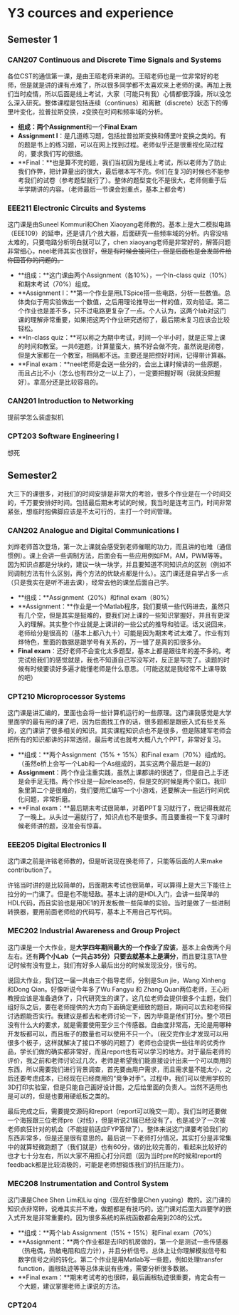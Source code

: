 # Y3 cources and experience

## Semester 1

### CAN207 Continuous and Discrete Time Signals and Systems

各位CST的通信第一课，是由王昭老师来讲的。王昭老师也是一位非常好的老师，但是就是讲的课有点难了，所以很多同学都不太喜欢来上老师的课。再加上我们当时疫情，所以后面是线上考试，大家（可能只有我）心情都很浮躁，所以没怎么深入研究。整体课程是包括连续（continues）和离散（discrete）状态下的傅里叶变化，拉普拉斯变换，z变换在时间和频率域的分析。

* **组成：两个Assignment**和一个**Final Exam**
* **Assignment I**：是几道练习题，包括拉普拉斯变换和傅里叶变换之类的。有的题是书上的练习题，可以在网上找到过程。老师似乎还是很重视化简过程的，要求我们写的很细。
* **Final：**也是算不完的题，我们当初因为是线上考试，所以老师为了防止我们作弊，把计算量出的很大，最后根本写不完。你们在复习的时候也不能参考我们的试卷（参考题型就行了）。整体的题型变化不是很大，老师侧重于后半学期讲的内容。（老师最后一节课会划重点，基本上都会考）

### EEE211 Electronic Circuits and Systems

这门课是由Suneel Kommuri和Chen Xiaoyang老师教的。基本上是大二模拟电路（EEE109）的延申，还是讲几个放大器，后面研究一些频率域的分析。内容没啥太难的，只要电路分析明白就可以了，chen xiaoyang老师是非常好的，解答问题非常细心，neel老师其实也很好，~~但是有时候会被问住，但是后面也是会发邮件给你回答你的问题的。~~

* **组成：**这门课由两个Assignment（各10%），一个In-class quiz（10%）和期末考试（70%）组成。
* **Assignment I：**第一个作业是用LTSpice搭一些电路，分析一些数值。总体类似于用实验做出一个数值，之后用理论推导出一样的值，双向验证。第二个作业也是差不多，只不过电路更复杂了一点。个人认为，这两个lab对这门课的理解非常重要，如果把这两个作业研究透彻了，最后期末复习应该会比较轻松。
* **In-class quiz：**可以称之为期中考试，时间一个半小时，就是正常上课的时间和教室。一共6道题，计算量蛮大，搞不好会做不完，虽然说是闭卷，但是大家都在一个教室，相隔都不远。主要还是把控好时间，记得带计算器。
* **Final exam：**neel老师是会送一些分的，会出上课时候讲的一些原题，而且占比不小（怎么也有四分之一以上了），一定要把握好啊（我就没把握好）。拿高分还是比较容易的。

### CAN201 Introduction to Networking

提前学怎么装虚拟机

### CPT203 Software Engineering I

想死

## Semester2

大三下的课很多，对我们的时间安排是非常大的考验，很多个作业是在一个时间交的，千万要安排好时间。包括最后期末考试的时候，我当时是连考三门，时间非常紧张，想临时抱佛脚应该是不太可行的，主打一个时间管理。

### CAN202 Analogue and Digital Communications I

刘烨老师首次登场，第一次上课就会感受到老师催眠的功力，而且讲的也难（通信惯例）。课上会讲一些调制方法，后面会有一些应用例如FM，AM，PWM等等。因为知识点都是分块的，建议一块一块学，并且要知道不同知识点的区别（例如不同调制方法有什么区别，两个方法的优缺点都是什么）。这门课还是自学占多一点（只是我实在是听不进去课），经常去他的课坐后面自己学。

* **组成：**Assignment（20%）和final exam（80%）
* **Assignment：**作业是一个Matlab程序，我们要填一些代码进去，虽然只有几个空，但是其实是挺难的，要我们对上课的一些知识掌握好，并且有更深入的理解。其实整个作业就是上课讲的一些公式的推导和验证。话又说回来，老师给分是很高的（基本上都八九十）可能是因为期末考试太难了。作业有刘烨特色，里面的数据是跟学号有关系的，万一错了是真的扣很多分。
* **Final exam**：还好老师不会变化太多题型，基本上都是跟往年的差不多的。考完试给我们的感觉就是，我也不知道自己写没写对，反正是写完了。读题的时候有时候要读好多遍才能懂老师是什么意思。（可能这就是我经常不上课导致的吧）

### CPT210 Microprocessor Systems

这门课是讲汇编的，里面也会将一些计算机运行的一些原理。这门课我感觉是大学里面学的最有用的课了吧，因为后面找工作的话，很多题都是跟嵌入式有些关系的，这门课讲了很多相关的知识。其实课程知识点也不是很多，但是陈建军老师会把所有的知识都讲的非常透彻，最后考试也就考大概八九个PPT，非常好复习。

* **组成：**两个Assignment（15% + 15%）和Final exam（70%）组成的。（虽然e桥上会写一个Lab和一个As组成的，其实这两个最后是一起的）
* **Assignment**：两个作业注重实践，虽然上课都讲的很透了，但是自己上手还是会手足无措。两个作业是一起release的，但是交的时候是两个窗口。我印象里第二个是很难的，我们要用汇编写一个小游戏，还要解决一些运行时间优化问题，非常折磨。
* **Final exam：**最后期末考试很简单，对着PPT复习就行了，我记得我就花了一晚上。从头过一遍就行了，知识点也不是很多。而且要重视一下复习课时候老师讲的题，没准会有惊喜。

### EEE205 Digital Electronics II

这门课之前是许铭老师教的，但是听说现在换老师了，只能等后面的人来make contribution了。

许铭当时讲的是比较简单的，后面期末考试也很简单，可以算得上是大三下能往上拉分的一门课了。但是也不能轻敌。基本上讲的是HDL入门，会讲一些简单的HDL代码，而且实验也是用DE1的开发板做一些简单的实验。当时是做了一些进制转换器，要用前面老师给的代码写，基本上不用自己写代码。

### MEC202 Industrial Awareness and Group Project

这门课是一个大作业，是**大学四年期间最大的一个作业了应该**，基本上会做两个月左右。还有**两个小Lab（一共占35分）只要去就基本上是满分**，而且要注意TA登记时候有没有登上，我们有好多人最后出分的时候发现没分，很亏的。

说回大作业，我们这一届一共由三个指导老师，分别是Sun jie，Wang Xinheng和Dong Qian。好像听说今年多了Wu Fangyu 和 Zhang Quan两位老师，王心珩教授应该是准备退休了，只代研究生的课了。这几位老师会提供很多个主题，我们组好队之后，要在老师提供的大方向下面确定更细致的题目，期间可以去和老师探讨选题能否实行。我建议是都去和老师讨论一下，因为毕竟是他们打分。整个项目没有什么大的要求，就是需要使用至少三个传感器。自由度非常高，无论是用哪种开发板都可以，而且板子的数量也可以使用不只一个。（我交完作业才发现可以用很多个板子，这样就解决了接口不够的问题了）老师也会提供一些往年的优秀作品，学长们做的确实都非常好，而且report也有可以学习的地方。对于最后老师的评价，我之前和老师讨论过几次，老师是希望我们能直接设计出来一个可以商用的东西，所以需要我们进行背景调查，首先要由用户需求，而且需求量不能太小，之后还要考虑成本，已经现在已经商用的“竞争对手”。过程中，我们可以使用学校的3D打印实验室，但是只能自己画好设计图，之后给里面的负责人。当然不适用也是可以的，但是也要用硬纸板之类的。

最后完成之后，需要提交源码和report（report可以晚交一周）。我们当时还要做一个海报跟三位老师pre（对线），但是听说21届已经没有了。也是减少了一次被老师疯狂针对的机会（不能提前适应FYP答辩了）。整体来说这门课要考验我们的东西非常多，但是还是很有意思的。最后说一下老师打分情况，其实打分是非常集中的就算轻微跑题了（我们就是）也有60分，做的比较完善的，看起来比较好的也才七十分左右，所以大家不用担心打分问题（因为当时pre的时候和report的feedback都是比较消极的，可能是老师想锻炼我们的抗压能力）。

### MEC208 Instrumentation and Control System

这门课是Chee Shen Lim和Liu qing（现在好像是Chen yuqing）教的。这门课的知识点非常碎，说难其实并不难，做题都是有技巧的。这门课对后面大四要学的嵌入式开发是非常重要的。因为很多系统的系统函数都会用到208的公式。

* **组成：**两个lab Assignment（15% + 15%）和Final exam（70%）
* **Assignment：**两个作业都是去IR的机房做的，第一个是测试一些传感器（热电偶，热敏电阻和应力计），并且分析信号。总体上让你理解模拟信号和数字信号之间的转化。第二个作业是用Matlab写一些题，例如处理transfer function，画根轨迹等等总体来说有些难，需要分析很多数据。
* **Final exam：**期末考试考的也很碎，最后画根轨迹很重要，肯定会有一个大题，建议掌握老师上课说的方法。

### CPT204

